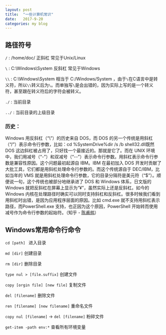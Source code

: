 ```yaml
---
layout: post
title:  "一些计算机常识"
date:   2017-9-20
categories: my blog
---
```


## 路径符号

`/` : /home/doc/ 正斜杠 常见于Unix/Linux

`\` : C:\Windows\System 反斜杠 常见于Windows

`\\` : C:\\Windows\\System 相当于 C:/Windows/System ，由于`\`在C语言中是转义符，所以`\\`转义后为`\`。而单独写`\`是会出错的，因为实际上写的是一个转义符，甚至跟在转义符后的字符会被转义。

`./` : 当前目录

`../` : 当前目录的上级目录

### 历史：

Windows 用反斜杠（“\”）的历史来自 DOS，而 DOS 的另一个传统是用斜杠（“/”）表示命令行参数，比如：cd %SystemDrive%dir /s /b shell32.dll既然 DOS 这边斜杠被占用了，只好找一个最接近的。那就是它了。而在 UNIX 环境中，我们用减号（“-”）和双减号（“--”）表示命令行参数。用斜杠表示命令行参数是兼容性原因。这个问题最初起源自 IBM。IBM 在最初加入 DOS 开发时贡献了大批工具，它们都是用斜杠处理命令行参数的。而这个传统源自于 DEC/IBM，比如当年的 VMS 就是用斜杠处理命令行参数，它的目录分隔符是美元符（“$”）。顺便说一句，这个传统也被部分地继承进了 DOS 和 Windows 体系，日文版的 Windows 就把反斜杠在屏幕上显示为“¥”，虽然实际上还是反斜杠。如今的 Windows 内核在处理路径时确实可以同时支持斜杠和反斜杠。很多时候我们看到用斜杠时出错，是因为应用程序层面的原因。比如 cmd.exe 就不支持用斜杠表示路径，而PowerShell.exe 支持，也正因为这个原因，PowerShell 开始转而使用减号作为命令行参数的起始符。（知乎 - <a href="https://www.zhihu.com/question/19970412/answer/15479052">陈甫鸼</a>）

## Windows常用命令行命令

`cd [path] ` 进入目录

`md [dir]` 创建目录

`rm [dir]` 删除目录

`type nul > [file.suffix]` 创建文件

`copy [orgin file] [new file]` 复制文件

`del [filename]` 删除文件

`ren [filename] [new filename]` 重命名文件

`copy nul [filename]` -> `del [filename]` 粉碎文件

`get-item -path env:*` 查看所有环境变量